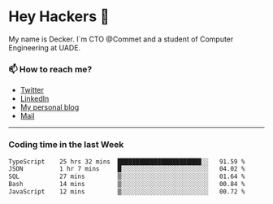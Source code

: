 # Hey Hackers 👋

My name is Decker. I`m CTO @Commet and a student of Computer Engineering at UADE.

### 📫 How to reach me?
- [Twitter](https://x.com/0xDecker) 
- [LinkedIn](https://www.linkedin.com/in/decker-urbano/) 
- [My personal blog](http://decker.sh) 
- [Mail](mailto:me@decker.sh)

---

### Coding time in the last Week

<!--START_SECTION:waka-->

```txt
TypeScript    25 hrs 32 mins  ███████████████████████░░   91.59 %
JSON          1 hr 7 mins     █░░░░░░░░░░░░░░░░░░░░░░░░   04.02 %
SQL           27 mins         ▒░░░░░░░░░░░░░░░░░░░░░░░░   01.64 %
Bash          14 mins         ▒░░░░░░░░░░░░░░░░░░░░░░░░   00.84 %
JavaScript    12 mins         ▒░░░░░░░░░░░░░░░░░░░░░░░░   00.72 %
```

<!--END_SECTION:waka-->
